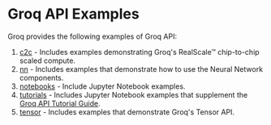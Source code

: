 # Groq API Examples

Groq provides the following examples of Groq API:

1. [c2c](c2c/) - Includes examples demonstrating Groq's RealScale™ chip-to-chip scaled compute.
2. [nn](nn/) - Includes examples that demonstrate how to use the Neural Network components.
3. [notebooks](notebooks/) - Include Jupyter Notebook examples.
4. [tutorials](tutorials/) - Includes Jupyter Notebook examples that supplement the [Groq API Tutorial Guide](https://support.groq.com/#/downloads/groqapi-tutorial).
5. [tensor](tensor/) - Includes examples that demonstrate Groq's Tensor API.
